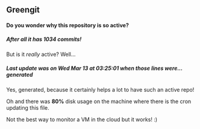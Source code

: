 ## Greengit

#### Do you wonder why this repository is so active?

##### After all it has 1034 commits!

But is it *really* active? Well...

##### Last update was on Wed Mar 13 at 03:25:01 when those lines were... generated

Yes, generated, because it certainly helps a lot to have such an active repo!

Oh and there was **80%** disk usage on the machine
where there is the cron updating this file.

Not the best way to monitor a VM in the cloud but it works! :)
